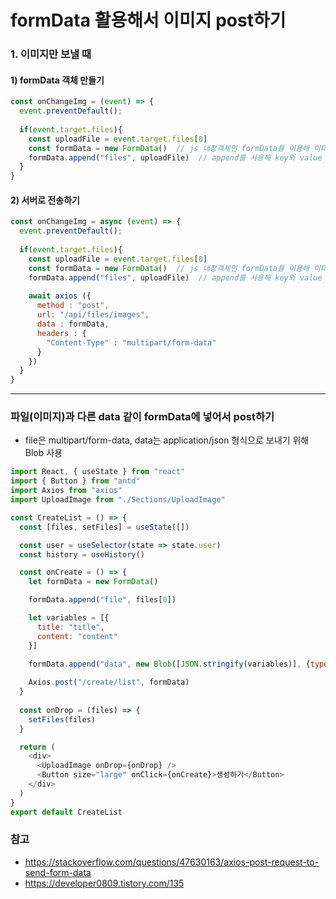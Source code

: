 # formData 활용해서 이미지 post하기

### 1. 이미지만 보낼 때
#### 1) formData 객체 만들기
```javascript
const onChangeImg = (event) => {
  event.preventDefault();
  
  if(event.target.files){
    const uploadFile = event.target.files[0]
    const formData = new FormData()  // js 내장객체인 formData를 이용해 이미지파일을 formData 형식으로 만듦
    formData.append("files", uploadFile)  // append를 사용해 key와 value 넣기
  }
}
```
#### 2) 서버로 전송하기
```javascript
const onChangeImg = async (event) => {
  event.preventDefault();
  
  if(event.target.files){
    const uploadFile = event.target.files[0]
    const formData = new FormData()  // js 내장객체인 formData를 이용해 이미지파일을 formData 형식으로 만듦
    formData.append("files", uploadFile)  // append를 사용해 key와 value 넣기
    
    await axios ({
      method : "post",
      url: "/api/files/images",
      data : formData,
      headers : {
        "Content-Type" : "multipart/form-data"
      }  
    })
  }
}
```

----

### 파일(이미지)과 다른 data 같이 formData에 넣어서 post하기
- file은 multipart/form-data, data는 application/json 형식으로 보내기 위해 Blob 사용
```javascript
import React, { useState } from "react"
import { Button } from "antd"
import Axios from "axios"
import UploadImage from "./Sections/UploadImage"

const CreateList = () => {
  const [files, setFiles] = useState([])

  const user = useSelector(state => state.user)
  const history = useHistory()

  const onCreate = () => {
    let formData = new FormData()

    formData.append("file", files[0])

    let variables = [{
      title: "title",
      content: "content"
    }]

    formData.append("data", new Blob([JSON.stringify(variables)], {type: "application/json"}))
    
    Axios.post("/create/list", formData)
  }
  
  const onDrop = (files) => {
    setFiles(files)
  }

  return (
    <div>
      <UploadImage onDrop={onDrop} />
      <Button size="large" onClick={onCreate}>생성하기</Button>
    </div>
  )
}
export default CreateList
```


### 참고
- https://stackoverflow.com/questions/47630163/axios-post-request-to-send-form-data
- https://developer0809.tistory.com/135
